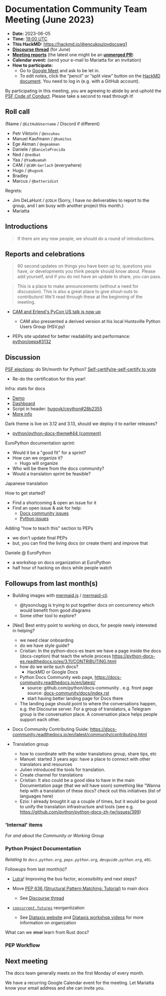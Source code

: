 # Documentation Community Team Meeting (June 2023)

- **Date:** 2023-06-05
- **Time:** [19:00 UTC](https://arewemeetingyet.com/UTC/2023-06-05/19:00/Docs%20Meeting) 
- **This HackMD:** https://hackmd.io/@encukou/pydocswg1
- [**Discourse thread**](https://discuss.python.org/t/27334) (for June)
- [**Meeting reports**](https://docs-community.readthedocs.io/en/latest/monthly-meeting/index.html) (the latest one might be an [**unmerged PR**](https://github.com/python/docs-community/pulls))
- **Calendar event:** (send your e-mail to Mariatta for an invitation)
- **How to participate:**
  -  Go to [Google Meet](https://meet.google.com/dii-qrzf-wkw) and ask to be let in.
  -  To edit notes, click the “pencil” or “split view” button on the [HackMD document](https://hackmd.io/@encukou/pydocswg1). You need to log in (e.g. with a GitHub account).

By participating in this meeting, you are agreeing to abide by and uphold the [PSF Code of Conduct](https://www.python.org/psf/codeofconduct/).
Please take a second to read through it!


## Roll call

(Name / `@GitHubUsername` / Discord if different)
- Petr Viktorin / `@encukou`
- Manuel Kaufmann / `@humitos`
- Ege Akman / `@egeakman`
- Daniele / `@DanieleProcida`
- Ned / `@nedbat`
- Yaa / `@YaaNuamah`
- CAM / `@CAM-Gerlach` (everywhere)
- Hugo / `@hugovk`
- Bradley
- Marcus / `@betteridiot`

Regrets:
- Jim DeLaHunt / `@JDLH` (Sorry, I have no deliverables to report to the group, and I am busy with another project this month.)
- Mariatta


## Introductions

> If there are any new people, we should do a round of introductions.


## Reports and celebrations

> 60 second updates on things you have been up to, questions you have, or developments you think people should know about. Please add yourself, and if you do not have an update to share, you can pass.

> This is a place to make announcements (without a need for discussion). This is also a great place to give shout-outs to contributors! We'll read through these at the beginning of the meeting.

* [CAM and Erlend's PyCon US talk is now up](https://youtu.be/nMekFX2CDVk)
    * CAM also pressented a derived version at his local Huntsville Python Users Group (HSV.py)

* PEPs site updated for better readability and performance: [python/peps#3132](https://github.com/python/peps/pull/3132)

## Discussion

[PSF elections](https://discuss.python.org/t/psf-board-election-dates-for-2023): do 5h/month for Python? [Self-certify/re-self-certify to vote](https://docs.google.com/forms/d/e/1FAIpQLSfwWBGkzvkWDZrxW3up_M_B7qgt1IWZlx9KJ0ucLA5WJP1vfA/viewform)
  * Re-do the certification for this year!

Infra: stats for docs
* [Demo](https://hugovk-cpython.readthedocs.io/en/plausible/)
* [Dashboard](https://plausible.io/share/hugovk-cpython.readthedocs.io?auth=XDF9fK3EB2dEHCr4sC9hn)
* Script in header: [hugovk/cpython#28b2355](https://github.com/hugovk/cpython/commit/28b23555030d58fdb52b74a547cc621c49690de0)
* [More info](https://plausible.io/self-hosted-web-analytics)

Dark theme is live on 3.12 and 3.13, should we deploy it to earlier releases?
* [python/python-docs-theme#44 (comment)](https://github.com/python/python-docs-theme/pull/44#issuecomment-1571331235)

EuroPython documentation sprint:
* Would it be a "good fit" for a sprint?
* How can we organize it?
  * Hugo will organize
* Who will be there from the docs community?
* Would a translation sprint be feasible?

Japanese translation

How to get started?
- Find a shortcoming & open an issue for it
- Find an open issue & ask for help:
  - [Docs community issues](https://github.com/python/docs-community/issues)
  - [Python issues](https://github.com/python/cpython/labels/docs)

Adding "how to teach this" section to PEPs
- we don't update final PEPs
- but, you can find the living docs (or create them) and improve that

Daniele @ EuroPython
- a workshop on docs organization at EuroPython
- half hour of hacking on docs while people watch



## Followups from last month(s)

* Building images with [mermaid.js](https://mermaid.js.org/) / [mermaid-cli](https://github.com/mermaid-js/mermaid-cli).
  - @tysonclugg is trying to put together docs on concurrency which would benefit from good diagrams
  - Some other tool to explore?

* [Ned] Best entry point to working on docs, for people newly interested in helping?
    - we need clear onboarding
    - do we have style guide?
    - Cristian: In the python-docs-es team we have a page inside the docs (docs-ception) that teach the whole process https://python-docs-es.readthedocs.io/es/3.11/CONTRIBUTING.html
    - how do we write such docs?
        - HackMD or Google Docs
    - Python Docs Community web page, https://docs-community.readthedocs.io/en/latest/
        - source: github.com/python/docs-community . e.g. front page source: [docs-community/docs/index.rst](https://github.com/python/docs-community/blob/main/docs/index.rst)
        - start having better landing page for Docs there
    - The landing page should point to where the conversations happen, e.g. the Discourse server. For a group of translators, a Telegram group is the conversation place. A conversation place helps people support each other.
- Docs Community Contributing Guide: https://docs-community.readthedocs.io/en/latest/community/contributing.html

- Translation group
    - how to coordinate with the wider translations group, share tips, etc
    - Manuel: started 3 years ago: have a place to connect with other translators and resources
    - Julien introduced the tools for translation.
    - Create channel for translations
    - Cristian: It also could be a good idea to have in the main Documentation page (that we will have soon) something like "Wanna help with a translation of these docs? check out this initiatives (list of languages here)
    - Ezio: I already brought it up a couple of times, but it would be good to unify the translation infrastructure and tools (see e.g. https://github.com/python/python-docs-zh-tw/issues/399)



### 'Internal' items

*For and about the Community or Working Group*




### Python Project Documentation

*Relating to `docs.python.org`, `peps.python.org`, `devguide.python.org`, etc.*

Followups from last month(s)?

* [Lutra](https://pradyunsg.me/lutra/)! Improving the bus factor, accessibility and next steps?

* Move [PEP 636 (Structural Pattern Matching: Tutorial)](https://peps.python.org/pep-0636) to main docs
  * See [Discourse thread](https://discuss.python.org/t/is-there-a-good-writeup-talk-about-the-implementation-of-pep-634/21987/6)

* [`concurrent.futures`](https://docs.python.org/3.12/library/concurrent.futures.html) reorgantization
  * See [Diataxis website](https://diataxis.fr/) and [Diataxis workshop videos](https://discuss.python.org/t/recordings-available-for-python-docs-diataxis-workshop/19518) for more information on organization


What can we ~~steal~~ learn from Rust docs?

### PEP Workflow



## Next meeting

The docs team generally meets on the first Monday of every month.

We have a recurring Google Calendar event for the meeting.
Let Mariatta know your email address and she can invite you.
